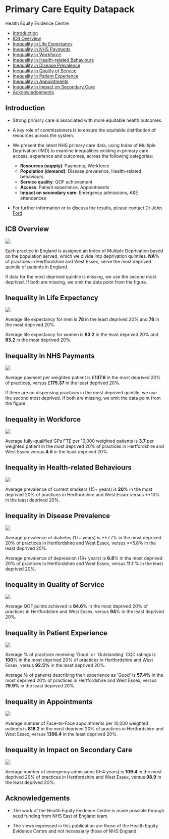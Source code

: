 # Primary Care Equity Datapack
Health Equity Evidence Centre

- [Introduction](#introduction)
- [ICB Overview](#icb-overview)
- [Inequality in Life Expectancy](#inequality-in-life-expectancy)
- [Inequality in NHS Payments](#inequality-in-nhs-payments)
- [Inequality in Workforce](#inequality-in-workforce)
- [Inequality in Health-related
  Behaviours](#inequality-in-health-related-behaviours)
- [Inequality in Disease Prevalence](#inequality-in-disease-prevalence)
- [Inequality in Quality of Service](#inequality-in-quality-of-service)
- [Inequality in Patient Experience](#inequality-in-patient-experience)
- [Inequality in Appointments](#inequality-in-appointments)
- [Inequality in Impact on Secondary
  Care](#inequality-in-impact-on-secondary-care)
- [Acknowledgements](#acknowledgements)

## Introduction

- Strong primary care is associated with more equitable health outcomes.

- A key role of commissioners is to ensure the equitable distribution of
  resources across the system.

- We present the latest NHS primary care data, using Index of Multiple
  Deprivation (IMD) to examine inequalities existing in primary care
  access, experience and outcomes, across the following categories:

  - **Resources (supply)**: Payments, Workforce
  - **Population (demand)**: Disease prevalence, Health-related
    behaviours
  - **Service quality**: QOF achievement
  - **Access**: Patient experience, Appointments
  - **Impact on secondary care**: Emergency admissions, A&E attendances

- For further information or to discuss the results, please contact [Dr
  John Ford](j.a.ford@qmul.ac.uk)

## ICB Overview

![](figure-commonmark/overview-1.png)

Each practice in England is assigned an Index of Multiple Deprivation
based on the population served, which we divide into deprivation
quintiles. **NA**% of practices in Hertfordshire and West Essex, serve
the most deprived quintile of patients in England.

If data for the most deprived quintile is missing, we use the second
most deprived. If both are missing, we omit the data point from the
figure.

## Inequality in Life Expectancy

![](figure-commonmark/Life_Expectancy-1.png)

Average life expectancy for men is **78** in the least deprived 20% and
**78** in the most deprived 20%.

Average life expectancy for women is **83.2** in the least deprived 20%
and **83.2** in the most deprived 20%.

## Inequality in NHS Payments

![](figure-commonmark/payments-1.png)

Average payment per weighted patient is £**137.6** in the most deprived
20% of practices, versus £**175.37** in the least deprived 20%.

If there are no dispensing practices in the most deprived quintile, we
use the second most deprived. If both are missing, we omit the data
point from the figure.

## Inequality in Workforce

![](figure-commonmark/workforce-1.png)

Average fully-qualified GPs FTE per 10,000 weighted patients is **3.7**
per weighted patient in the most deprived 20% of practices in
Hertfordshire and West Essex versus **4.5** in the least deprived 20%.

## Inequality in Health-related Behaviours

![](figure-commonmark/behaviours-1.png)

Average prevalence of current smokers (15+ years) is **20**% in the most
deprived 20% of practices in Hertfordshire and West Essex versus \*\*10%
in the least deprived 20%.

## Inequality in Disease Prevalence

![](figure-commonmark/prevalence-1.png)

Average prevalence of diabetes (17+ years) is **7.7% in the most
deprived 20% of practices in Hertfordshire and West Essex, versus **5.8%
in the least deprived 20%.

Average prevalence of depression (18+ years) is **6.8**% in the most
deprived 20% of practices in Hertfordshire and West Essex, versus
**11.1** % in the least deprived 20%.

## Inequality in Quality of Service

![](figure-commonmark/quality-1.png)

Average QOF points achieved is **84.6**% in the most deprived 20% of
practices in Hertfordshire and West Essex, versus **94**% in the least
deprived 20%.

## Inequality in Patient Experience

![](figure-commonmark/exp-1.png)

Average % of practices receiving 'Good' or 'Outstanding' CQC ratings is
**100**% in the most deprived 20% of practices in Hertfordshire and West
Essex, versus **92.5%** in the least deprived 20%.

Average % of patients describing their experience as 'Good' is **57.4%**
in the most deprived 20% of practices in Hertfordshire and West Essex,
versus **79.9%** in the least deprived 20%.

## Inequality in Appointments

![](figure-commonmark/appts-1.png)

Average number of Face-to-Face appointments per 10,000 weighted patients
is **818.2** in the most deprived 20% of practices in Hertfordshire and
West Essex, versus **1396.4** in the least deprived 20%.

## Inequality in Impact on Secondary Care

![](figure-commonmark/secondary-1.png)

Average number of emergency admissions (0-4 years) is **109.4** in the
most deprived 20% of practices in Hertfordshire and West Essex, versus
**98.9** in the least deprived 20%.

## Acknowledgements

- The work of the Health Equity Evidence Centre is made possible through
  seed funding from NHS East of England team.

- The views expressed in this publication are those of the Health Equity
  Evidence Centre and not necessarily those of NHS England.
